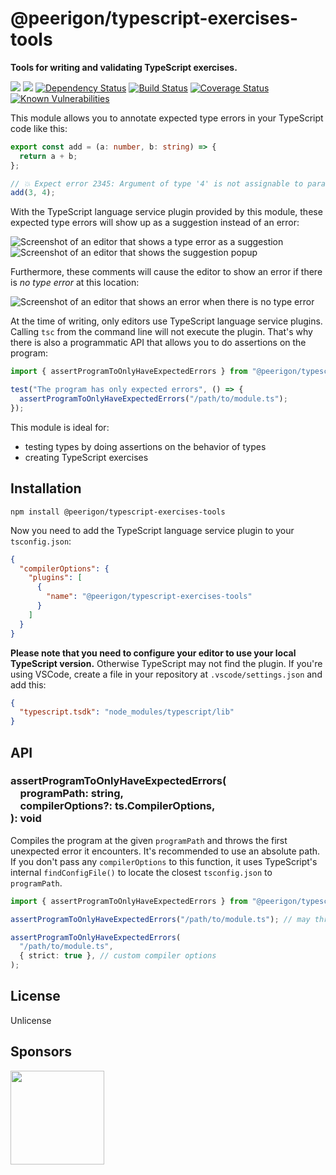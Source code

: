 # @peerigon/typescript-exercises-tools

**Tools for writing and validating TypeScript exercises.**

[![](https://img.shields.io/npm/v/@peerigon/typescript-exercises-tools.svg)](https://www.npmjs.com/package/@peerigon/typescript-exercises-tools)
[![](https://img.shields.io/npm/dm/@peerigon/typescript-exercises-tools.svg)](https://www.npmjs.com/package/@peerigon/typescript-exercises-tools)
[![Dependency Status](https://david-dm.org/peerigon/@peerigon/typescript-exercises-tools.svg)](https://david-dm.org/peerigon/@peerigon/typescript-exercises-tools)
[![Build Status](https://travis-ci.com/peerigon/@peerigon/typescript-exercises-tools.svg?branch=master)](https://travis-ci.com/peerigon/@peerigon/typescript-exercises-tools)
[![Coverage Status](https://coveralls.io/repos/github/peerigon/typescript-exercises-tools/badge.svg?branch=master)](https://coveralls.io/github/peerigon/typescript-exercises-tools?branch=master)
[![Known Vulnerabilities](https://snyk.io/test/github/peerigon/typescript-exercises-tools/badge.svg)](https://snyk.io/test/github/peerigon/typescript-exercises-tools)

This module allows you to annotate expected type errors in your TypeScript code like this:

```ts
export const add = (a: number, b: string) => {
  return a + b;
};

// 💥 Expect error 2345: Argument of type '4' is not assignable to parameter of type...
add(3, 4);
```

With the TypeScript language service plugin provided by this module, these expected type errors will show up as a suggestion instead of an error:

![Screenshot of an editor that shows a type error as a suggestion](./docs/editor-screenshot-1.jpg)
![Screenshot of an editor that shows the suggestion popup](./docs/editor-screenshot-2.jpg)

Furthermore, these comments will cause the editor to show an error if there is _no type error_ at this location:

![Screenshot of an editor that shows an error when there is no type error](./docs/editor-screenshot-3.jpg)

At the time of writing, only editors use TypeScript language service plugins. Calling `tsc` from the command line will not execute the plugin. That's why there is also a programmatic API that allows you to do assertions on the program:

```ts
import { assertProgramToOnlyHaveExpectedErrors } from "@peerigon/typescript-exercises-tools/tests";

test("The program has only expected errors", () => {
  assertProgramToOnlyHaveExpectedErrors("/path/to/module.ts");
});
```

This module is ideal for:

- testing types by doing assertions on the behavior of types
- creating TypeScript exercises

## Installation

```
npm install @peerigon/typescript-exercises-tools
```

Now you need to add the TypeScript language service plugin to your `tsconfig.json`:

```json
{
  "compilerOptions": {
    "plugins": [
      {
        "name": "@peerigon/typescript-exercises-tools"
      }
    ]
  }
}
```

**Please note that you need to configure your editor to use your local TypeScript version.** Otherwise TypeScript may not find the plugin. If you're using VSCode, create a file in your repository at `.vscode/settings.json` and add this:

```json
{
  "typescript.tsdk": "node_modules/typescript/lib"
}
```

## API

### assertProgramToOnlyHaveExpectedErrors(<br>&nbsp;&nbsp;&nbsp;&nbsp;programPath: string,<br>&nbsp;&nbsp;&nbsp;&nbsp;compilerOptions?: ts.CompilerOptions,<br>): void

Compiles the program at the given `programPath` and throws the first unexpected error it encounters. It's recommended to use an absolute path. If you don't pass any `compilerOptions` to this function, it uses TypeScript's internal `findConfigFile()` to locate the closest `tsconfig.json` to `programPath`.

```ts
import { assertProgramToOnlyHaveExpectedErrors } from "@peerigon/typescript-exercises-tools/tests";

assertProgramToOnlyHaveExpectedErrors("/path/to/module.ts"); // may throw

assertProgramToOnlyHaveExpectedErrors(
  "/path/to/module.ts",
  { strict: true }, // custom compiler options
);
```

## License

Unlicense

## Sponsors

[<img src="https://assets.peerigon.com/peerigon/logo/peerigon-logo-flat-spinat.png" width="150" />](https://peerigon.com)

